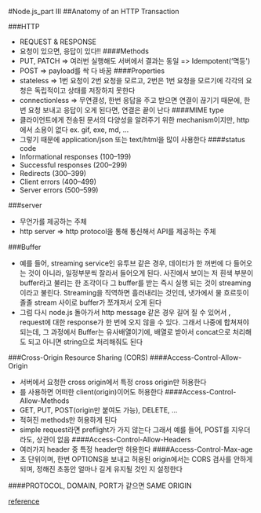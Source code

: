 #Node.js_part III
##Anatomy of an HTTP Transaction

###HTTP
* REQUEST & RESPONSE
* 요청이 있으면, 응답이 있다!!
####Methods
* PUT, PATCH => 여러번 실행해도 서버에서 결과는 동일 => Idempotent(‘멱등')
* POST => payload를 싹 다 바꿈
####Properties
* stateless => 1번 요청이 2번 요청을 모르고, 2번은 1번 요청을 모르기에 각각의 요청은 독립적이고 상태를 저장하지 못한다
* connectionless => 무연결성, 한번 응답을 주고 받으면 연결이 끊기기 때문에, 한 번 요청 보내고 응답이 오게 된다면, 연결은 끝이 난다
####MIME type
* 클라이언트에게 전송된 문서의 다양성을 알려주기 위한 mechanism이지만, http에서 소용이 없다 ex. gif, exe, md, …
* 그렇기 때문에 application/json 또는 text/html을 많이 사용한다
####status code
* Informational responses (100–199)
* Successful responses (200–299)
* Redirects (300–399)
* Client errors (400–499)
* Server errors (500–599)

###server
* 무언가를 제공하는 주체
* http server => http protocol을 통해 통신해서 API를 제공하는 주체

###Buffer
* 예를 들어, streaming service인 유투브 같은 경우, 데이터가 한 꺼번에 다 들어오는 것이 아니라, 일정부분씩 잘라서 들어오게 된다. 사진에서 보이는 저 흰색 부분이 buffer라고 불리는 한 조각이다 그 buffer를 받는 즉시 실행 되는 것이 streaming이라고 불린다. Streaming을 직역하면 흘러내리는 것인데, 냇가에서 물 흐르듯이 졸졸 stream 사이로 buffer가 쪼개져서 오게 된다
* 그럼 다시 node.js 돌아가서 http message 같은 경우 길어 질 수 있어서 , request에 대한 response가 한 번에 오지 않을 수 있다. 그래서 나중에 합쳐져야 되는데, 그 과정에서 Buffer는 유사배열이기에, 배열로 받아서 concat으로 처리해도 되고 아니면 string으로 처리해줘도 된다

###Cross-Origin Resource Sharing (CORS)
####Access-Control-Allow-Origin
* 서버에서 요청한 cross origin에서 특정 cross origin만 허용한다
* 를 사용하면 어떠한 client(origin)이어도 허용한다 
####Access-Control-Allow-Methods
* GET, PUT, POST(origin만 붙여도 가능), DELETE, …
* 적혀진 methods만 허용하게 된다
* simple request라면 preflight가 가지 않는다 그래서 예를 들어, POST를 지우더라도, 상관이 없음
####Access-Control-Allow-Headers
* 여러가지 header 중 특정 header만 허용한다
####Access-Control-Max-age
* 초 단위이며, 한번 OPTIONS을 보내고 허용된 origin에서는 CORS 검사를 안하게 되며, 정해진 초동안 얼마나 길게 유지될 것인 지 설정한다

####PROTOCOL, DOMAIN, PORT가 같으면 SAME ORIGIN

[reference](https://developer.mozilla.org/en-US/docs/Web/Security/Same-origin_policy)